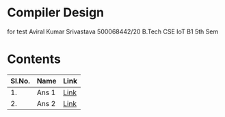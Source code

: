 # Compiler Design
for test
Aviral Kumar Srivastava
500068442/20
B.Tech CSE IoT B1 5th Sem

# Contents

|Sl.No.| Name | Link |
|------|----------------|------|
|1.| Ans 1| [Link](https://github.com/aviraw/CompilerD/blob/main/first%20aviral.PNG) |
|2.| Ans 2 | [Link](https://github.com/aviraw/CompilerD/blob/main/second%20aviral.PNG) |
